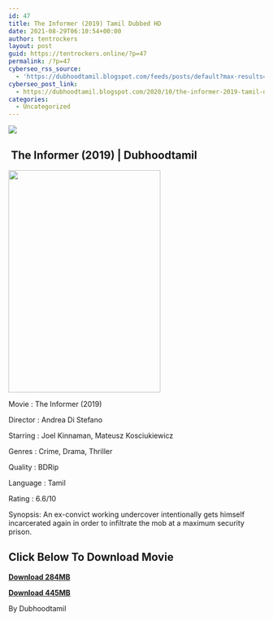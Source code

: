 ```yaml
---
id: 47
title: The Informer (2019) Tamil Dubbed HD
date: 2021-08-29T06:10:54+00:00
author: tentrockers
layout: post
guid: https://tentrockers.online/?p=47
permalink: /?p=47
cyberseo_rss_source:
  - 'https://dubhoodtamil.blogspot.com/feeds/posts/default?max-results=150&start-index=1'
cyberseo_post_link:
  - https://dubhoodtamil.blogspot.com/2020/10/the-informer-2019-tamil-dubbed-hd.html
categories:
  - Uncategorized
---
```

<div class="media_block">
  <img src="https://1.bp.blogspot.com/-LJHbtJH-_3A/X3_-umcAstI/AAAAAAAACpQ/FNJTNA6dEqUopGjZp24PJs_9zaHXnSgYwCNcBGAsYHQ/s72-w299-h437-c/MV5BN2YyYTgxYmYtNjg3My00YzI4LWJlZWItYmZhZGEyYTYxNWY3XkEyXkFqcGdeQXVyMjAwNTYzNDg%2540._V1_.jpg" class="media_thumbnail" />
</div>

## &nbsp;The Informer (2019) | Dubhoodtamil

<div class="separator">
  <a href="https://1.bp.blogspot.com/-LJHbtJH-_3A/X3_-umcAstI/AAAAAAAACpQ/FNJTNA6dEqUopGjZp24PJs_9zaHXnSgYwCNcBGAsYHQ/s2048/MV5BN2YyYTgxYmYtNjg3My00YzI4LWJlZWItYmZhZGEyYTYxNWY3XkEyXkFqcGdeQXVyMjAwNTYzNDg%2540._V1_.jpg" imageanchor="1"><img loading="lazy" border="0" data-original-height="2048" data-original-width="1399" height="437" src="https://1.bp.blogspot.com/-LJHbtJH-_3A/X3_-umcAstI/AAAAAAAACpQ/FNJTNA6dEqUopGjZp24PJs_9zaHXnSgYwCNcBGAsYHQ/w299-h437/MV5BN2YyYTgxYmYtNjg3My00YzI4LWJlZWItYmZhZGEyYTYxNWY3XkEyXkFqcGdeQXVyMjAwNTYzNDg%2540._V1_.jpg" width="299" /></a>
</div>

Movie	<span></span>:	<span></span>The Informer (2019)&nbsp;

Director	<span></span>:	<span></span>Andrea Di Stefano&nbsp;

Starring	<span></span>:	<span></span>Joel Kinnaman, Mateusz Kosciukiewicz&nbsp;

Genres	<span></span>:	<span></span>Crime, Drama, Thriller&nbsp;

Quality	<span></span>:	<span></span>BDRip&nbsp;

Language	<span></span>:	<span></span>Tamil&nbsp;

Rating	<span></span>:	<span></span>6.6/10&nbsp;

Synopsis: An ex-convict working undercover intentionally gets himself incarcerated again in order to infiltrate the mob at a maximum security prison.

## **<span>Click Below To Download Movie</span>**

**<span><a href="https://oncehelp.com/the-informer-1" target="_blank" rel="noopener">Download 284MB</a></span>**

**<span><a href="https://oncehelp.com/the-informer-2" target="_blank" rel="noopener">Download 445MB</a></span>**

By Dubhoodtamil